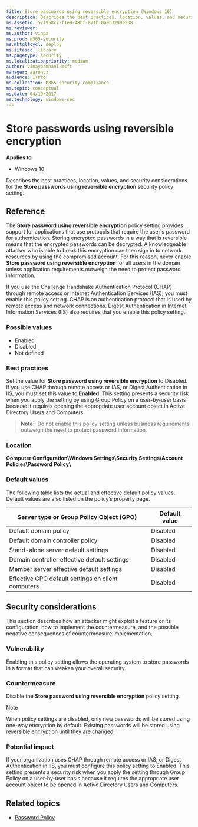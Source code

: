 ```yaml
---
title: Store passwords using reversible encryption (Windows 10)
description: Describes the best practices, location, values, and security considerations for the Store passwords using reversible encryption security policy setting.
ms.assetid: 57f958c2-f1e9-48bf-871b-0a9b3299e238
ms.reviewer: 
ms.author: vinpa
ms.prod: m365-security
ms.mktglfcycl: deploy
ms.sitesec: library
ms.pagetype: security
ms.localizationpriority: medium
author: vinaypamnani-msft
manager: aaroncz
audience: ITPro
ms.collection: M365-security-compliance
ms.topic: conceptual
ms.date: 04/19/2017
ms.technology: windows-sec
---
```


# Store passwords using reversible encryption

**Applies to**
-   Windows 10

Describes the best practices, location, values, and security considerations for the **Store passwords using reversible encryption** security policy setting.

## Reference

The **Store password using reversible encryption** policy setting provides support for applications that use protocols that require the user's password for authentication. Storing encrypted passwords in a way that is reversible means that the encrypted passwords can be decrypted. A knowledgeable attacker who is able to break this encryption can then sign in to network resources by using the compromised account. For this reason, never enable **Store password using reversible encryption** for all users in the domain unless application requirements outweigh the need to protect password information.

If you use the Challenge Handshake Authentication Protocol (CHAP) through remote access or Internet Authentication Services (IAS), you must enable this policy setting. CHAP is an authentication protocol that is used by remote access and network connections. Digest Authentication in Internet 
Information Services (IIS) also requires that you enable this policy setting.

### Possible values
-   Enabled
-   Disabled
-   Not defined

### Best practices

Set the value for **Store password using reversible encryption** to Disabled. If you use CHAP through remote access or IAS, or Digest Authentication in IIS, you must set this value to **Enabled**. This setting presents a security risk when you apply the setting by using Group Policy on a user-by-user basis because it requires opening the appropriate user account object in Active Directory Users and Computers.

>**Note:**  Do not enable this policy setting unless business requirements outweigh the need to protect password information.
 
### Location

**Computer Configuration\\Windows Settings\\Security Settings\\Account Policies\\Password Policy\\**

### Default values

The following table lists the actual and effective default policy values. Default values are also listed on the policy’s property page.

| Server type or Group Policy Object (GPO) | Default value |
| - | - |
| Default domain policy| Disabled| 
| Default domain controller policy| Disabled| 
| Stand-alone server default settings | Disabled| 
| Domain controller effective default settings | Disabled| 
| Member server effective default settings | Disabled| 
| Effective GPO default settings on client computers | Disabled| 
 
## Security considerations

This section describes how an attacker might exploit a feature or its configuration, how to implement the countermeasure, and the possible negative consequences of countermeasure implementation.

### Vulnerability

Enabling this policy setting allows the operating system to store passwords in a format that can weaken your overall security.

### Countermeasure

Disable the **Store password using reversible encryption** policy setting.

>[!Note]
> When policy settings are disabled, only new passwords will be stored using one-way encryption by default. Existing passwords will be stored using reversible encryption until they are changed.

### Potential impact

If your organization uses CHAP through remote access or IAS, or Digest Authentication in IIS, you must configure this policy setting to Enabled. This setting presents a security risk when you apply the setting through Group Policy on a user-by-user basis because it requires the appropriate user account object to be opened in Active Directory Users and Computers.

## Related topics

- [Password Policy](password-policy.md)
